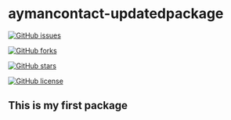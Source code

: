 # aymancontact-updatedpackage


[![GitHub issues](https://img.shields.io/github/issues/eskander0001/aymancontact-updatedpackage?style=flat-square)](https://github.com/eskander0001/aymancontact-updatedpackage/issues)

[![GitHub forks](https://img.shields.io/github/forks/eskander0001/aymancontact-updatedpackage?style=for-the-badge)](https://github.com/eskander0001/aymancontact-updatedpackage/network)

[![GitHub stars](https://img.shields.io/github/stars/eskander0001/aymancontact-updatedpackage?style=for-the-badge)](https://github.com/eskander0001/aymancontact-updatedpackage/stargazers)

[![GitHub license](https://img.shields.io/github/license/eskander0001/aymancontact-updatedpackage?style=for-the-badge)](https://github.com/eskander0001/aymancontact-updatedpackage)

## This is my first package
